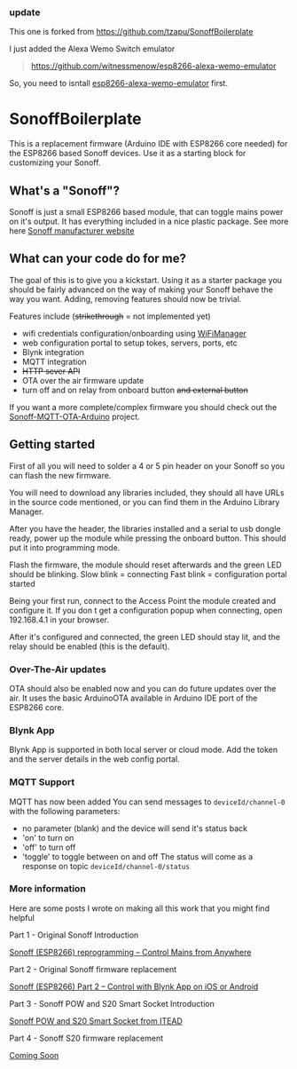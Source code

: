 ### update

This one is forked from https://github.com/tzapu/SonoffBoilerplate

I just added the Alexa Wemo Switch emulator
> https://github.com/witnessmenow/esp8266-alexa-wemo-emulator

So, you need to isntall [esp8266-alexa-wemo-emulator](https://github.com/witnessmenow/esp8266-alexa-wemo-emulator) first.


# SonoffBoilerplate

This is a replacement firmware (Arduino IDE with ESP8266 core needed) for the ESP8266 based Sonoff devices. Use it as a starting block for customizing your Sonoff.

## What's a "Sonoff"?
Sonoff is just a small ESP8266 based module, that can toggle mains power on it's output. It has everything included in a nice plastic package.
See more here [Sonoff manufacturer website](https://www.itead.cc/sonoff-wifi-wireless-switch.html)

## What can your code do for me?
The goal of this is to give you a kickstart. Using it as a starter package you should be fairly advanced on the way of making your Sonoff behave the way you want. Adding, removing features should now be trivial.

Features include (~~strikethrough~~ = not implemented yet)
- wifi credentials configuration/onboarding using [WiFiManager](https://github.com/tzapu/WiFiManager)
- web configuration portal to setup tokes, servers, ports, etc
- Blynk integration
- MQTT integration
- ~~HTTP sever API~~
- OTA over the air firmware update
- turn off and on relay from onboard button ~~and external button~~

If you want a more complete/complex firmware you should check out the [Sonoff-MQTT-OTA-Arduino](https://github.com/arendst/Sonoff-MQTT-OTA-Arduino) project.

## Getting started
First of all you will need to solder a 4 or 5 pin header on your Sonoff so you can flash the new firmware.

You will need to download any libraries included, they should all have URLs in the source code mentioned, or you can find them in the Arduino Library Manager.

After you have the header, the libraries installed and a serial to usb dongle ready, power up the module while pressing the onboard button. This should put it into programming mode.

Flash the firmware, the module should reset afterwards and the green LED should be blinking.
Slow blink = connecting
Fast blink = configuration portal started

Being your first run, connect to the Access Point the module created and configure it. If you don t get a configuration popup when connecting, open 192.168.4.1 in your browser.

After it's configured and connected, the green LED should stay lit, and the relay should be enabled (this is the default).

### Over-The-Air updates
OTA should also be enabled now and you can do future updates over the air. 
It uses the basic ArduinoOTA available in Arduino IDE port of the ESP8266 core.

### Blynk App 
Blynk App is supported in both local server or cloud mode. 
Add the token and the server details in the web config portal.

### MQTT Support
MQTT has now been added
You can send messages to `deviceId/channel-0` with the following parameters:
- no parameter (blank) and the device will send it's status back
- 'on' to turn on
- 'off' to turn off
- 'toggle' to toggle between on and off
The status will come as a response on topic `deviceId/channel-0/status`

### More information
Here are some posts I wrote on making all this work that you might find helpful


Part 1 - Original Sonoff Introduction

[Sonoff (ESP8266) reprogramming – Control Mains from Anywhere](https://tzapu.com/sonoff-firmware-boilerplate-tutorial/) 


Part 2 - Original Sonoff firmware replacement

[Sonoff (ESP8266) Part 2 – Control with Blynk App on iOS or Android](https://tzapu.com/sonoff-esp8266-control-blynk-ios-android/)

Part 3 - Sonoff POW and S20 Smart Socket Introduction

[Sonoff POW and S20 Smart Socket from ITEAD](https://tzapu.com/sonoff-pow-and-s20-smart-socket-itead/)


Part 4 - Sonoff S20 firmware replacement

[Coming Soon]()
